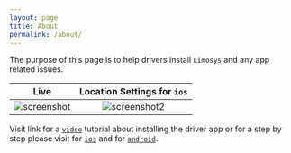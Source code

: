 ```yaml
---
layout: page
title: About
permalink: /about/
---
```


The purpose of this page is to help drivers install `Limosys` and any app related issues.

Live             | Location Settings for `ios`
:-------------------------:|:-------------------------:
![screenshot]({{site.baseurl}}/images/limosys.png)  |      ![screenshot2]({{site.baseurl}}/images/location.png)

Visit link for a [`video`]({{site.baseurl}}/video-tutorial) tutorial about installing the driver app or for a step by step please visit for [`ios`]({{site.baseurl}}/blog/2020/05/04/install-limosys-ios) and for [`android`]({{site.baseurl}}/blog/2020/04/23/install-limosys-android).
